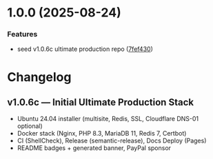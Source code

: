 # 1.0.0 (2025-08-24)


### Features

* seed v1.0.6c ultimate production repo ([7fef430](https://github.com/sebhosting/seb-ultra-stack/commit/7fef430e475c238c789fde6efde1a6ff5bdb28b3))

# Changelog

## v1.0.6c — Initial Ultimate Production Stack
- Ubuntu 24.04 installer (multisite, Redis, SSL, Cloudflare DNS-01 optional)
- Docker stack (Nginx, PHP 8.3, MariaDB 11, Redis 7, Certbot)
- CI (ShellCheck), Release (semantic-release), Docs Deploy (Pages)
- README badges + generated banner, PayPal sponsor
